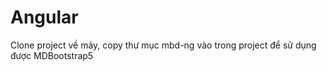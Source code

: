 # Angular

Clone project về máy, copy thư mục mbd-ng vào trong project để sử dụng được MDBootstrap5
